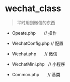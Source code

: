 # wechat_class

> 平时用到微信的东西

- Opeate.php        // 操作

- WechatConfig.php  // 配置

- Wechat.php        // 微信

- WechatMini.php    // 小程序

- Common.php        // 基类
